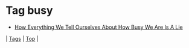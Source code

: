 <!--
title: Tag busy
date: 2020-06-28T15:26:59.835Z
tags:
-->
# Tag busy

 * [How Everything We Tell Ourselves About How Busy We Are Is A Lie](96773178694.md)

| [Tags](tags.md) | [Top](index.md) |

